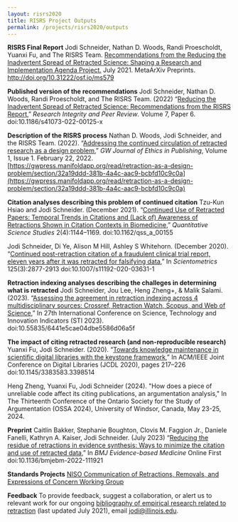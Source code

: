 ```yaml
---
layout: risrs2020
title: RISRS Project Outputs
permalink: /projects/risrs2020/outputs
---
```

**RISRS Final Report**
Jodi Schneider, Nathan D. Woods, Randi Proescholdt, Yuanxi Fu, and The RISRS Team. [Recommendations from the Reducing the Inadvertent Spread of Retracted Science: Shaping a Research and Implementation Agenda Project.](http://doi.org/10.31222/osf.io/ms579) July 2021. MetaArXiv Preprints. http://doi.org/10.31222/osf.io/ms579
<!-- Additional copy in IDEALS http://hdl.handle.net/2142/110219 -->

**Published version of the recommendations**
Jodi Schneider, Nathan D. Woods, Randi Proescholdt, and The RISRS Team. (2022) “[Reducing the Inadvertent Spread of Retracted Science: Recommendations from the RISRS Report](http://doi.org/10.1186/s41073-022-00125-x),” *Research Integrity and Peer Review*. Volume 7, Paper 6. doi:10.1186/s41073-022-00125-x
<!--Earlier version available as [Research Square Preprint](https://doi.org/10.21203/rs.3.rs-783543/v1) https://doi.org/10.21203/rs.3.rs-783543/v1 -->

**Description of the RISRS process**
Nathan D. Woods, Jodi Schneider, and the RISRS Team. (2022). “[Addressing the continued circulation of retracted research as a design problem](https://gwpress.manifoldapp.org/read/retraction-as-a-design-problem/section/32a19ddd-381b-4a4c-aac9-bcbfd10c9c0a),” *GW Journal of Ethics in Publishing*, Volume 1, Issue 1. February 22, 2022. [https://gwpress.manifoldapp.org/read/retraction-as-a-design-problem/section/32a19ddd-381b-4a4c-aac9-bcbfd10c9c0a](https://gwpress.manifoldapp.org/read/retraction-as-a-design-problem/section/32a19ddd-381b-4a4c-aac9-bcbfd10c9c0a)

**Citation analyses describing this problem of continued citation**
Tzu-Kun Hsiao and Jodi Schneider. (December 2021). “[Continued Use of Retracted Papers: Temporal Trends in Citations and (Lack of) Awareness of Retractions Shown in Citation Contexts in Biomedicine](http://doi.org/10.1162/qss_a_00155),” *Quantitative Science Studies* 2(4):1144–1169. doi:10.1162/qss_a_00155

Jodi Schneider, Di Ye, Alison M Hill, Ashley S Whitehorn. (December 2020). “[Continued post-retraction citation of a fraudulent clinical trial report, eleven years after it was retracted for falsifying data](http://doi.org/10.1007/s11192-020-03631-1),” In *Scientometrics* 125(3):2877-2913 doi:10.1007/s11192-020-03631-1

**Retraction indexing analyses describing the challeges in determining what is retracted**
Jodi Schneider, Jou Lee, Heng Zheng+, & Malik Salami. (2023). “[Assessing the agreement in retraction indexing across 4 multidisciplinary sources: Crossref, Retraction Watch, Scopus, and Web of Science](10.55835/6441e5cae04dbe5586d06a5f),” In 27th International Conference on Science, Technology and Innovation Indicators (STI 2023). doi:10.55835/6441e5cae04dbe5586d06a5f

**The impact of citing retracted research (and non-reproducible research)**
Yuanxi Fu, Jodi Schneider. (2020). “[Towards knowledge maintenance in scientific digital libraries with the keystone framework](http://doi.org/10.1145/3383583.3398514),” In ACM/IEEE Joint Conference on Digital Libraries (JCDL 2020), pages 217–226 doi:10.1145/3383583.3398514

Heng Zheng, Yuanxi Fu, Jodi Schneider (2024). "How does a piece of unreliable code affect its citing publications, an argumentation analysis," In The Thirteenth Conference of the Ontario Society for the Study of Argumentation (OSSA 2024), University of Windsor, Canada, May 23-25, 2024.

**Preprint**
Caitlin Bakker, Stephanie Boughton, Clovis M. Faggion Jr., Daniele Fanelli, Kathryn A. Kaiser, Jodi Schneider. (July 2023) “[Reducing the residue of retractions in evidence synthesis: Ways to minimize the citation and use of retracted data](https://doi.org/10.1136/bmjebm-2022-111921),” In *BMJ Evidence-based Medicine* Online First doi:10.1136/bmjebm-2022-111921 <!--Earlier version available as preprint in metaArXiv: https://doi.org/10.31222/osf.io/9we43 -->

**Standards Projects**
[NISO Communication of Retractions, Removals, and Expressions of Concern Working Group](https://www.niso.org/standards-committees/crec)

**Feedback**
To provide feedback, suggest a collaboration, or alert us to relevant work for our ongoing [bibliography of empirical research related to retraction](https://infoqualitylab.org/projects/risrs2020/bibliography/) (last updated July 2021), email jodi@illinois.edu.

 
